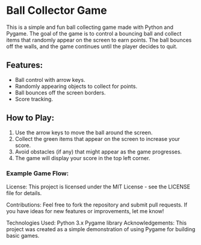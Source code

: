 # Ball Collector Game

This is a simple and fun ball collecting game made with Python and Pygame. The goal of the game is to control a bouncing ball and collect items that randomly appear on the screen to earn points. The ball bounces off the walls, and the game continues until the player decides to quit.

## Features:
- Ball control with arrow keys.
- Randomly appearing objects to collect for points.
- Ball bounces off the screen borders.
- Score tracking.

## How to Play:
1. Use the arrow keys to move the ball around the screen.
2. Collect the green items that appear on the screen to increase your score.
3. Avoid obstacles (if any) that might appear as the game progresses. 
4. The game will display your score in the top left corner. 
    
### Example Game Flow:       
          
 





License:
This project is licensed under the MIT License - see the LICENSE file for details.
 
Contributions:
Feel free to fork the repository and submit pull requests. If you have ideas for new features or improvements, let me know!

Technologies Used:
Python 3.x
Pygame library
Acknowledgements:
This project was created as a simple demonstration of using Pygame for building basic games.
